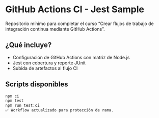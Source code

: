 # GitHub Actions CI - Jest Sample

Repositorio mínimo para completar el curso “Crear flujos de trabajo de integración continua mediante GitHub Actions”.

## ¿Qué incluye?

- Configuración de GitHub Actions con matriz de Node.js
- Jest con cobertura y reporte JUnit
- Subida de artefactos al flujo CI

## Scripts disponibles

```bash
npm ci
npm test
npm run test:ci
✅ Workflow actualizado para protección de rama.
